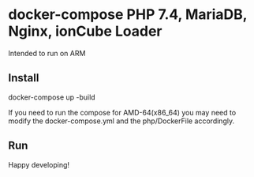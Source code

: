 # docker-compose PHP 7.4, MariaDB, Nginx, ionCube Loader

Intended to run on ARM 

## Install 

docker-compose up -build 

If you need to run the compose for AMD-64(x86_64) you may need to modify the docker-compose.yml and the php/DockerFile accordingly.

## Run 

Happy developing!



